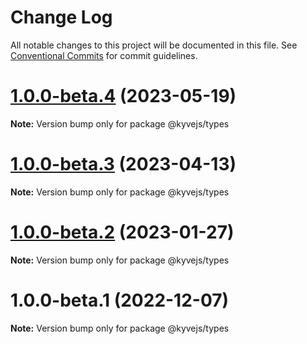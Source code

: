 # Change Log

All notable changes to this project will be documented in this file.
See [Conventional Commits](https://conventionalcommits.org) for commit guidelines.

# [1.0.0-beta.4](https://github.com/KYVENetwork/kyvejs/compare/@kyvejs/types@1.0.0-beta.3...@kyvejs/types@1.0.0-beta.4) (2023-05-19)

**Note:** Version bump only for package @kyvejs/types





# [1.0.0-beta.3](https://github.com/KYVENetwork/kyvejs/compare/@kyvejs/types@1.0.0-beta.2...@kyvejs/types@1.0.0-beta.3) (2023-04-13)

**Note:** Version bump only for package @kyvejs/types

# [1.0.0-beta.2](https://github.com/KYVENetwork/kyvejs/compare/@kyvejs/types@1.0.0-beta.1...@kyvejs/types@1.0.0-beta.2) (2023-01-27)

**Note:** Version bump only for package @kyvejs/types

# 1.0.0-beta.1 (2022-12-07)

**Note:** Version bump only for package @kyvejs/types
